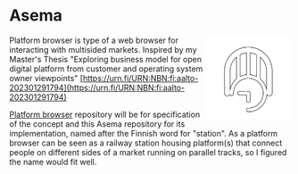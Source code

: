 # Asema 

<img src="./assets/images/adaptive-icon-outline-scaled.svg" width="30%" align="right" />

Platform browser is type of a web browser for interacting with multisided markets. Inspired by my Master's Thesis "Exploring business model for open digital platform from customer and operating system owner viewpoints" [https://urn.fi/URN:NBN:fi:aalto-202301291794](https://urn.fi/URN:NBN:fi:aalto-202301291794)

[Platform browser](https://github.com/pekkabyte/platform-browser) repository will be for specification of the concept and this Asema repository for its implementation, named after the Finnish word for "station". As a platform browser can be seen as a railway station housing platform(s) that connect people on different sides of a market running on parallel tracks, so I figured the name would fit well.